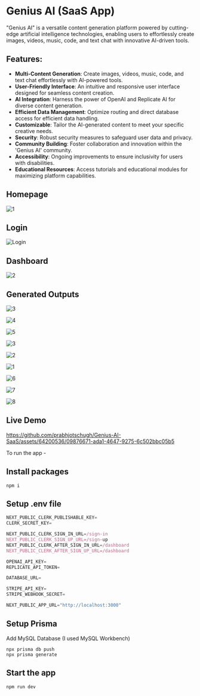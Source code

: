 # Genius AI (SaaS App)
"Genius AI" is a versatile content generation platform powered by cutting-edge artificial intelligence technologies, enabling users to effortlessly create images, videos, music, code, and text chat with innovative AI-driven tools.

## Features:
- **Multi-Content Generation**: Create images, videos, music, code, and text chat effortlessly with AI-powered tools.
- **User-Friendly Interface**: An intuitive and responsive user interface designed for seamless content creation.
- **AI Integration**: Harness the power of OpenAI and Replicate AI for diverse content generation.
- **Efficient Data Management**: Optimize routing and direct database access for efficient data handling.
- **Customizable**: Tailor the AI-generated content to meet your specific creative needs.
- **Security**: Robust security measures to safeguard user data and privacy.
- **Community Building**: Foster collaboration and innovation within the 'Genius AI' community.
- **Accessibility**: Ongoing improvements to ensure inclusivity for users with disabilities.
- **Educational Resources**: Access tutorials and educational modules for maximizing platform capabilities.

## Homepage
![1](https://github.com/prabhjotschugh/Genius-AI-SaaS/assets/64200536/f54a0298-dfe1-4cb5-bbd7-c67e2cb5487b)

## Login 
![Login](https://github.com/prabhjotschugh/Genius-AI-SaaS/assets/64200536/6ebdc6e2-0d86-4475-a052-2afd8dbca850)

## Dashboard
![2](https://github.com/prabhjotschugh/Genius-AI-SaaS/assets/64200536/37c084a7-328b-4eba-a045-a8f4e4471d60)


## Generated Outputs
![3](https://github.com/prabhjotschugh/Genius-AI-SaaS/assets/64200536/de12efe2-8c9f-4869-9d7e-ba2e0694ccdc)

![4](https://github.com/prabhjotschugh/Genius-AI-SaaS/assets/64200536/fc0a0aa5-9668-43a4-a95a-2939ca426a4f)

![5](https://github.com/prabhjotschugh/Genius-AI-SaaS/assets/64200536/5cd91155-d7d4-4bd4-a02f-efae676ad1ae)

![3](https://github.com/prabhjotschugh/Genius-AI-SaaS/assets/64200536/cfdd2147-0b20-4c28-aca5-a20adea4b1f8)

![2](https://github.com/prabhjotschugh/Genius-AI-SaaS/assets/64200536/b1a78db5-1c6a-478f-ba94-168376021b23)

![1](https://github.com/prabhjotschugh/Genius-AI-SaaS/assets/64200536/80720691-d1c2-4d74-bf9e-d4346d7e9580)


![6](https://github.com/prabhjotschugh/Genius-AI-SaaS/assets/64200536/1b226a4b-48da-46e1-8016-8320eb3df1e9)

![7](https://github.com/prabhjotschugh/Genius-AI-SaaS/assets/64200536/762618f3-9107-480e-85bd-406baed3b8e0)

![8](https://github.com/prabhjotschugh/Genius-AI-SaaS/assets/64200536/c3f52408-819b-4e44-a100-a32b64ca4267)

## Live Demo
https://github.com/prabhjotschugh/Genius-AI-SaaS/assets/64200536/09876671-ada1-4647-9275-6c502bbc05b5


To run the app - 
## Install packages

```shell
npm i
```

## Setup .env file

```js
NEXT_PUBLIC_CLERK_PUBLISHABLE_KEY=
CLERK_SECRET_KEY=

NEXT_PUBLIC_CLERK_SIGN_IN_URL=/sign-in
NEXT_PUBLIC_CLERK_SIGN_UP_URL=/sign-up
NEXT_PUBLIC_CLERK_AFTER_SIGN_IN_URL=/dashboard
NEXT_PUBLIC_CLERK_AFTER_SIGN_UP_URL=/dashboard

OPENAI_API_KEY=
REPLICATE_API_TOKEN=

DATABASE_URL=

STRIPE_API_KEY=
STRIPE_WEBHOOK_SECRET=

NEXT_PUBLIC_APP_URL="http://localhost:3000"
```

## Setup Prisma

Add MySQL Database (I used MySQL Workbench)

```shell
npx prisma db push
npx prisma generate

```

## Start the app

```shell
npm run dev
```
